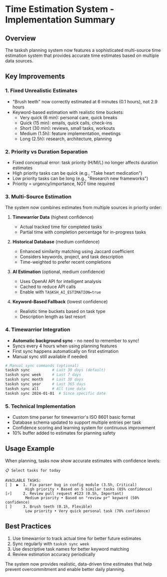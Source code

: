 # Time Estimation System - Implementation Summary

## Overview
The tasksh planning system now features a sophisticated multi-source time estimation system that provides accurate time estimates based on multiple data sources.

## Key Improvements

### 1. **Fixed Unrealistic Estimates**
- "Brush teeth" now correctly estimated at 6 minutes (0.1 hours), not 2.9 hours
- Keyword-based estimation with realistic time buckets:
  - Very quick (6 min): personal care, quick breaks
  - Quick (15 min): emails, quick calls, check-ins
  - Short (30 min): reviews, small tasks, workouts
  - Medium (1.5h): feature implementation, meetings
  - Long (2.5h): research, architecture, planning

### 2. **Priority vs Duration Separation**
- Fixed conceptual error: task priority (H/M/L) no longer affects duration estimates
- High priority tasks can be quick (e.g., "Take heart medication")
- Low priority tasks can be long (e.g., "Research new frameworks")
- Priority = urgency/importance, NOT time required

### 3. **Multi-Source Estimation**
The system now combines estimates from multiple sources in priority order:

1. **Timewarrior Data** (highest confidence)
   - Actual tracked time for completed tasks
   - Partial time with completion percentage for in-progress tasks

2. **Historical Database** (medium confidence)
   - Enhanced similarity matching using Jaccard coefficient
   - Considers keywords, project, and task description
   - Time-weighted to prefer recent completions

3. **AI Estimation** (optional, medium confidence)
   - Uses OpenAI API for intelligent analysis
   - Cached to reduce API calls
   - Enable with `TASKSH_AI_ESTIMATION=true`

4. **Keyword-Based Fallback** (lowest confidence)
   - Realistic time buckets based on task type
   - Description length as last resort

### 4. **Timewarrior Integration**
- **Automatic background sync** - no need to remember to sync!
- Syncs every 4 hours when using planning features
- First sync happens automatically on first estimation
- Manual sync still available if needed:
```bash
# Manual sync commands (optional)
tasksh sync          # Last 30 days (default)
tasksh sync week     # Last 7 days
tasksh sync month    # Last 30 days
tasksh sync year     # Last 365 days
tasksh sync all      # All time data
tasksh sync 2024-01-01  # Since specific date
```

### 5. **Technical Implementation**
- Custom time parser for timewarrior's ISO 8601 basic format
- Database schema updated to support multiple entries per task
- Confidence scoring and learning system for continuous improvement
- 10% buffer added to estimates for planning safety

## Usage Example
When planning, tasks now show accurate estimates with confidence levels:
```
📋 Select tasks for today

AVAILABLE TASKS:
[ ]  ▶  1. Fix parser bug in config module (3.5h, Critical)
         High priority • Based on 5 similar tasks (85% confidence)
[✓]     2. Review pull request #123 (0.5h, Important)  
         Medium priority • Based on "review pr" keyword (50% confidence)
[ ]     3. Brush teeth (0.1h, Flexible)
         Low priority • Very quick personal task (70% confidence)
```

## Best Practices
1. Use timewarrior to track actual time for better future estimates
2. Sync regularly with `tasksh sync week`
3. Use descriptive task names for better keyword matching
4. Review estimation accuracy periodically

The system now provides realistic, data-driven time estimates that help prevent overcommitment and enable better daily planning.